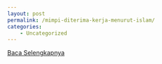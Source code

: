 ```yaml
---
layout: post
permalink: /mimpi-diterima-kerja-menurut-islam/
categories:
    - Uncategorized
---
```


[Baca Selengkapnya](/05)